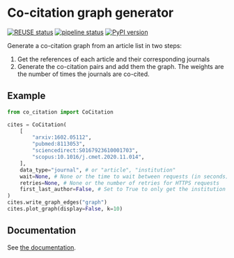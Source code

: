 <!--
SPDX-License-Identifier: GPL-3.0-only
SPDX-FileCopyrightText: 2020 Vincent Lequertier <vi.le@autistici.org>
-->

# Co-citation graph generator

[![REUSE status](https://api.reuse.software/badge/gitlab.com/vi.le/co-citation)](https://api.reuse.software/info/gitlab.com/vi.le/co-citation)
[![pipeline status](https://gitlab.com/vi.le/co-citation/badges/master/pipeline.svg)](https://gitlab.com/vi.le/co-citation/-/commits/master)
[![PyPI version](https://img.shields.io/pypi/v/co-citation.svg)](https://pypi.python.org/pypi/co-citation)

Generate a co-citation graph from an article list in two steps:

1. Get the references of each article and their corresponding journals
2. Generate the co-citation pairs and add them the graph. The weights are the
   number of times the journals are co-cited.

## Example


```python
from co_citation import CoCitation

cites = CoCitation(
    [
        "arxiv:1602.05112",
        "pubmed:8113053",
        "sciencedirect:S0167923610001703",
        "scopus:10.1016/j.cmet.2020.11.014",
    ],
    data_type="journal", # or "article", "institution"
    wait=None, # None or the time to wait between requests (in seconds)
    retries=None, # None or the number of retries for HTTPS requests
    first_last_author=False, # Set to True to only get the institution of the first and last authors
)
cites.write_graph_edges("graph")
cites.plot_graph(display=False, k=10)
```

## Documentation

See [the documentation](http://vi.le.gitlab.io/co-citation/).
